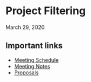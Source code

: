 # Project Filtering
March 29, 2020

## Important links
- [Meeting Schedule](https://docs.google.com/spreadsheets/d/1OVm-k45c2v-Q8oX8rcRDB_9xSOxq3wIPprS-9zknRBg/edit?usp=sharing)
- [Meeting Notes](https://drive.google.com/drive/folders/1WMQlzWycUUh-6V6mWMOqkSc5k8AC4qb-?usp=sharing)
- [Proposals](https://drive.google.com/open?id=1JRmKxE7VgpzFiSWtK8Hq3H9VVDuhnYHfayv3On0-WZc)
